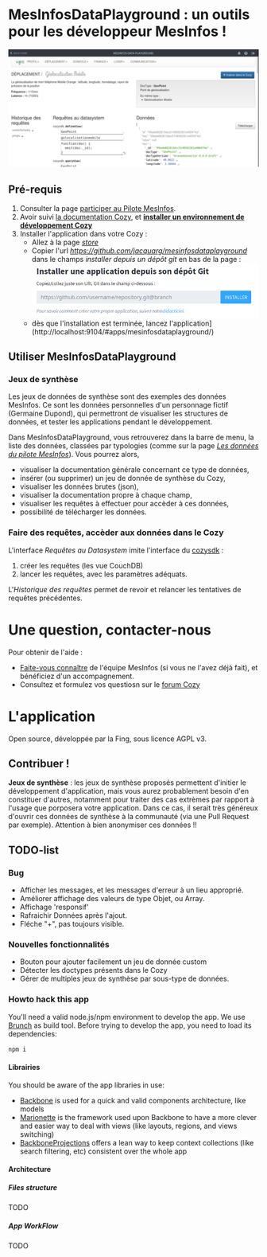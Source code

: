 # MesInfosDataPlayground : un outils pour les développeur MesInfos !

![MesInfosDataPlayground Screenshot](img/documentation/screenshot_main.png)


## Pré-requis
1. Consulter la page [participer au Pilote MesInfos](http://mesinfos.fing.org/participer/).
2. Avoir suivi [la documentation Cozy](https://dev.cozy.io), et **[installer un environnement de développement Cozy](https://dev.cozy.io/#getting-started)**
3. Installer l'application dans votre Cozy :
    * Allez à la page [_store_](http://localhost:9104/#applications)
    * Copier l'url _https://github.com/jacquarg/mesinfosdataplayground_ dans le champs _installer depuis un dépôt git_ en bas de la page :
    ![Installer une application depuis un dépôt git](img/documentation/cozy_install_field_fr.png)
    * dès que l'installation est terminée, lancez l'application](http://localhost:9104/#apps/mesinfosdataplayground/)


## Utiliser MesInfosDataPlayground

### Jeux de synthèse

Les jeux de données de synthèse sont des exemples des données MesInfos. Ce sont les données personnelles d'un personnage fictif (Germaine Dupond), qui permettront de visualiser les structures de données, et tester les applications pendant le développement.

Dans MesInfosDataPlayground, vous retrouverez dans la barre de menu, la liste des données, classées par typologies (comme sur la page _[Les données du pilote MesInfos](http://mesinfos.fing.org/cartographies/datapilote/)_). Vous pourrez alors,
* visualiser la documentation générale concernant ce type de données,
* insérer (ou supprimer) un jeu de donnée de synthèse du Cozy,
* visualiser les données brutes (json),
* visualiser la documentation propre à chaque champ,
* visualiser les requêtes à effectuer pour accèder à ces données,
* possibilité de télécharger les données.


### Faire des requêtes, accèder aux données dans le Cozy
L'interface _Requêtes au Datasystem_ imite l'interface du [cozysdk](https://github.com/cozy/cozy-browser-sdk) :

1. créer les requêtes (les vue CouchDB)
2. lancer les requêtes, avec les paramètres adéquats.

L'_Historique des requêtes_ permet de revoir et relancer les tentatives de requêtes précédentes.


# Une question, contacter-nous

Pour obtenir de l'aide :
* [Faite-vous connaître](https://form.jotformeu.com/62294446261356) de l'équipe MesInfos (si vous ne l'avez déjà fait), et bénéficiez d'un accompagnement.
* Consultez et formulez vos questiosn sur le [forum Cozy](https://forum.cozy.io/)


# L'application

Open source, développée par la Fing, sous licence AGPL v3.

## Contribuer !
**Jeux de synthèse** : les jeux de synthèse proposés permettent d'initier le développement d'application, mais vous aurez probablement besoin d'en constituer d'autres, notamment pour traiter des cas extrèmes par rapport à l'usage que porposera votre application. Dans ce cas, il serait très généreux d'ouvrir ces données de synthèse à la communauté (via une Pull Request par exemple). Attention à bien anonymiser ces données !!

## TODO-list



### Bug
* Afficher les messages, et les messages d'erreur à un lieu approprié.
* Améliorer affichage des valeurs de type Objet, ou Array.
* Affichage 'responsif'
* Rafraichir Données après l'ajout.
* Fléche "+", pas toujours visible.

### Nouvelles fonctionnalités
* Bouton pour ajouter facilement un jeu de donnée custom
* Détecter les doctypes présents dans le Cozy
* Gérer de multiples jeux de synthèse par sous-type de données.


### Howto hack this app

You'll need a valid node.js/npm environment to develop the app. We use [Brunch](http://brunch.io/) as build tool. Before trying to develop the app, you need to load its dependencies:

```sh
npm i
```

#### Librairies

You should be aware of the app libraries in use:
* [Backbone](http://backbonejs.org/) is used for a quick and valid components architecture, like models
* [Marionette](http://marionettejs.com/) is the framework used upon Backbone to have a more clever and easier way to deal with views (like layouts, regions, and views switching)
* [BackboneProjections](https://github.com/andreypopp/backbone.projections) offers a lean way to keep context collections (like search filtering, etc) consistent over the whole app

#### Architecture

##### Files structure
TODO
##### App WorkFlow
TODO

